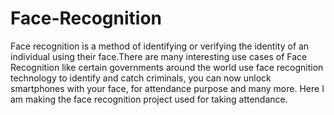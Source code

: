 # Face-Recognition
Face recognition is a method of identifying or verifying the identity of an individual using their face.There are many interesting use cases of Face Recognition like certain governments around the world use face recognition technology to identify and catch criminals, you can now unlock smartphones with your face, for attendance purpose and many more.
Here I am making the face recognition project used for taking attendance.
